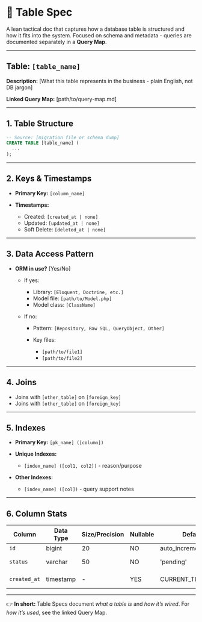 # 📑 Table Spec

A lean tactical doc that captures how a database table is structured and how it fits into the system. Focused on schema and metadata - queries are documented separately in a **Query Map**.

---

## Table: `[table_name]`

**Description:** \[What this table represents in the business - plain English, not DB jargon]

**Linked Query Map:** \[path/to/query-map.md]

---

## 1. Table Structure

```sql
-- Source: [migration file or schema dump]
CREATE TABLE [table_name] (
  ...
);
```

---

## 2. Keys & Timestamps

* **Primary Key:** `[column_name]`
* **Timestamps:**

  * Created: `[created_at | none]`
  * Updated: `[updated_at | none]`
  * Soft Delete: `[deleted_at | none]`

---

## 3. Data Access Pattern

* **ORM in use?** \[Yes/No]

  * If yes:

    * Library: `[Eloquent, Doctrine, etc.]`
    * Model file: `[path/to/Model.php]`
    * Model class: `[ClassName]`
  * If no:

    * Pattern: `[Repository, Raw SQL, QueryObject, Other]`
    * Key files:

      * `[path/to/file1]`
      * `[path/to/file2]`

---

## 4. Joins

* Joins with `[other_table]` on `[foreign_key]`
* Joins with `[other_table]` on `[foreign_key]`

---

## 5. Indexes

* **Primary Key:** `[pk_name] ([column])`
* **Unique Indexes:**

  * `[index_name] ([col1, col2])` - reason/purpose
* **Other Indexes:**

  * `[index_name] ([col])` - query support notes

---

## 6. Column Stats

| Column       | Data Type | Size/Precision | Nullable | Default            | Description    |
| ------------ | --------- | -------------- | -------- | ------------------ | -------------- |
| `id`         | bigint    | 20             | NO       | auto\_increment    | Primary key    |
| `status`     | varchar   | 50             | NO       | 'pending'          | Invoice status |
| `created_at` | timestamp | -              | YES      | CURRENT\_TIMESTAMP | Creation time  |

---

👉 **In short:** Table Specs document *what a table is* and *how it’s wired*. For *how it’s used*, see the linked Query Map.
